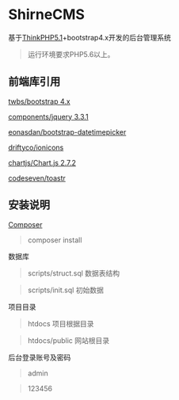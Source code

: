 ShirneCMS
===============

基于[ThinkPHP5.1](https://github.com/top-think/think/tree/5.1)+bootstrap4.x开发的后台管理系统


> 运行环境要求PHP5.6以上。


## 前端库引用

[twbs/bootstrap 4.x](https://v4.bootcss.com/docs/4.0/getting-started/introduction/)

[components/jquery 3.3.1](http://api.jquery.com/)

[eonasdan/bootstrap-datetimepicker](https://github.com/Eonasdan/bootstrap-datetimepicker/blob/master/docs/Options.md)

[driftyco/ionicons](http://ionicons.com/)

[chartjs/Chart.js 2.7.2](https://chartjs.bootcss.com/docs/)

[codeseven/toastr](http://codeseven.github.io/toastr/)

## 安装说明

[Composer](https://getcomposer.org/download/)

>composer install

数据库

>scripts/struct.sql 数据表结构

>scripts/init.sql 初始数据

项目目录

>htdocs 项目根据目录

>htdocs/public 网站根目录

后台登录账号及密码

>admin

>123456